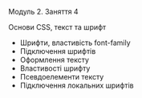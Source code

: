 Модуль 2. Заняття 4

Основи CSS, текст та шрифт

- Шрифти, властивість font-family
- Підключення шрифтів
- Оформлення тексту
- Властивості шрифту
- Псевдоелементи тексту
- Підключення локальних шрифтів
